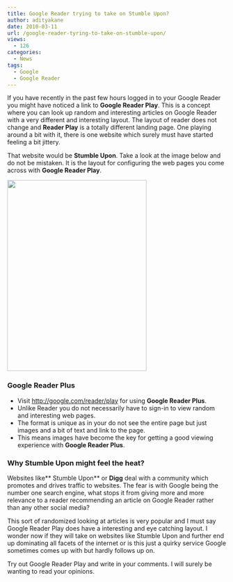```yaml
---
title: Google Reader trying to take on Stumble Upon?
author: adityakane
date: 2010-03-11
url: /google-reader-tyring-to-take-on-stumble-upon/
views:
  - 126
categories:
  - News
tags:
  - Google
  - Google Reader
---
```

If you have recently in the past few hours logged in to your Google Reader you might have noticed a link to **Google Reader Play**. This is a concept where you can look up random and interesting articles on Google Reader with a very different and interesting layout. The layout of reader does not change and **Reader Play** is a totally different landing page. One playing around a bit with it, there is one website which surely must have started feeling a bit jittery.

That website would be **Stumble Upon**. Take a look at the image below and do not be mistaken. It is the layout for configuring the web pages you come across with **Google Reader Play**.

<a rel="attachment wp-att-21653" href="http://devilsworkshop.org/google-reader-tyring-to-take-on-stumble-upon/google_reader_plus/"><img class="alignnone size-full wp-image-21653" title="Choose Categories with Google Reader plus" src="http://cdn.devilsworkshop.org/files/2010/03/Google_reader_plus.png" alt="" width="320" height="440" /></a>

### Google Reader Plus

  * Visit <a href="http://google.com/reader/play" onclick="_gaq.push(['_trackEvent', 'outbound-article', 'http://google.com/reader/play', 'http://google.com/reader/play']);" >http://google.com/reader/play</a> for using **Google Reader Plus**.
  * Unlike Reader you do not necessarily have to sign-in to view random and interesting web pages.
  * The format is unique as in your do not see the entire page but just images and a bit of text and link to the page.
  * This means images have become the key for getting a good viewing experience with **Google Reader Plus**.

### Why Stumble Upon might feel the heat?

Websites like** Stumble Upon** or **Digg** deal with a community which promotes and drives traffic to websites. The fear is with Google being the number one search engine, what stops it from giving more and more relevance to a reader recommending an article on Google Reader rather than any other social media?

This sort of randomized looking at articles is very popular and I must say Google Reader Play does have a interesting and eye catching layout. I wonder now if they will take on websites like Stumble Upon and further end up dominating all facets of the internet or is this just a quirky service Google sometimes comes up with but hardly follows up on.

Try out Google Reader Play and write in your comments. I will surely be wanting to read your opinions.
